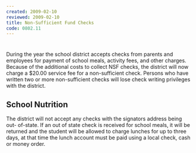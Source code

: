 ```yaml
---
created: 2009-02-10
reviewed: 2009-02-10
title: Non-Sufficient Fund Checks
code: 0802.11
---
```


#  

During the year the school district accepts checks from parents and employees for payment of school meals, activity fees, and other charges. Because of the additional costs to collect NSF checks, the district will now charge a $20.00 service fee for a non-sufficient check. Persons who have written two or more non-sufficient checks will lose check writing privileges with the district.

## School Nutrition
The district will not accept any checks with the signators address being out- of-state. If an out of state check is received for school meals, it will be returned and the student will be allowed to charge lunches for up to three days, at that time the lunch account must be paid using a local check, cash or money order.
